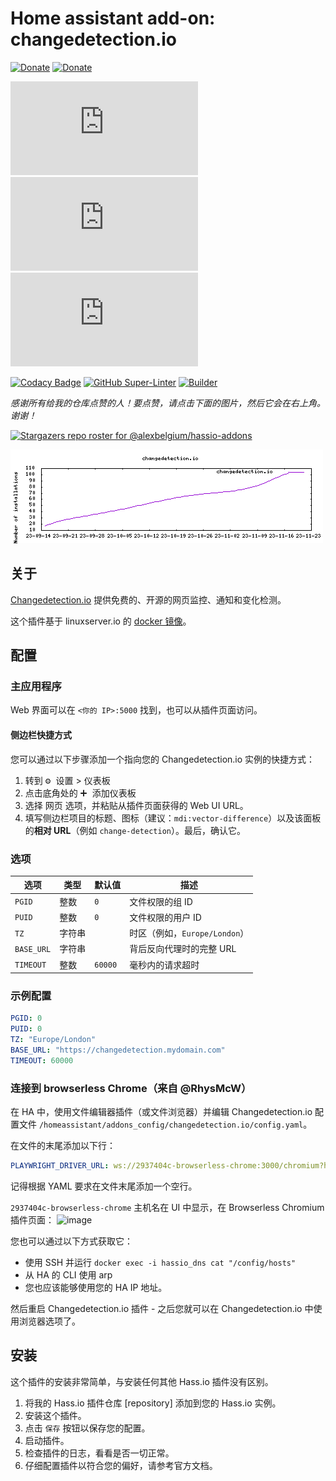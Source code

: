 # Home assistant add-on: changedetection.io

[![Donate][donation-badge]](https://www.buymeacoffee.com/alexbelgium)
[![Donate][paypal-badge]](https://www.paypal.com/donate/?hosted_button_id=DZFULJZTP3UQA)

![Version](https://img.shields.io/badge/dynamic/json?label=版本&query=%24.version&url=https%3A%2F%2Fraw.githubusercontent.com%2Falexbelgium%2Fhassio-addons%2Fmaster%2Fchangedetection.io%2Fconfig.json)
![Ingress](https://img.shields.io/badge/dynamic/json?label=入站&query=%24.ingress&url=https%3A%2F%2Fraw.githubusercontent.com%2Falexbelgium%2Fhassio-addons%2Fmaster%2Fchangedetection.io%2Fconfig.json)
![Arch](https://img.shields.io/badge/dynamic/json?color=success&label=架构&query=%24.arch&url=https%3A%2F%2Fraw.githubusercontent.com%2Falexbelgium%2Fhassio-addons%2Fmaster%2Fchangedetection.io%2Fconfig.json)

[![Codacy Badge](https://app.codacy.com/project/badge/Grade/9c6cf10bdbba45ecb202d7f579b5be0e)](https://www.codacy.com/gh/alexbelgium/hassio-addons/dashboard?utm_source=github.com&utm_medium=referral&utm_content=alexbelgium/hassio-addons&utm_campaign=Badge_Grade)
[![GitHub Super-Linter](https://img.shields.io/github/actions/workflow/status/alexbelgium/hassio-addons/weekly-supelinter.yaml?label=代码检查)](https://github.com/alexbelgium/hassio-addons/actions/workflows/weekly-supelinter.yaml)
[![Builder](https://img.shields.io/github/actions/workflow/status/alexbelgium/hassio-addons/onpush_builder.yaml?label=构建器)](https://github.com/alexbelgium/hassio-addons/actions/workflows/onpush_builder.yaml)

[donation-badge]: https://img.shields.io/badge/Buy%20me%20a%20coffee%20(no%20paypal)-%23d32f2f?logo=buy-me-a-coffee&style=flat&logoColor=white
[paypal-badge]: https://img.shields.io/badge/Buy%20me%20a%20coffee%20with%20Paypal-0070BA?logo=paypal&style=flat&logoColor=white

_感谢所有给我的仓库点赞的人！要点赞，请点击下面的图片，然后它会在右上角。谢谢！_

[![Stargazers repo roster for @alexbelgium/hassio-addons](https://reporoster.com/stars/alexbelgium/hassio-addons)](https://github.com/alexbelgium/hassio-addons/stargazers)

![下载趋势](https://raw.githubusercontent.com/alexbelgium/hassio-addons/master/changedetection.io/stats.png)

## 关于

[Changedetection.io](https://github.com/dgtlmoon/changedetection.io) 提供免费的、开源的网页监控、通知和变化检测。

这个插件基于 linuxserver.io 的 [docker 镜像](https://github.com/linuxserver/docker-changedetection.io)。

## 配置

### 主应用程序

Web 界面可以在 `<你的 IP>:5000` 找到，也可以从插件页面访问。

#### 侧边栏快捷方式

您可以通过以下步骤添加一个指向您的 Changedetection.io 实例的快捷方式：
1. 转到 <kbd>⚙ 设置</kbd> > <kbd>仪表板</kbd>
2. 点击底角处的 <kbd>➕ 添加仪表板</kbd>
3. 选择 <kbd>网页</kbd> 选项，并粘贴从插件页面获得的 Web UI URL。
4. 填写侧边栏项目的标题、图标（建议：`mdi:vector-difference`）以及该面板的**相对 URL**（例如 `change-detection`）。最后，确认它。

### 选项

| 选项 | 类型 | 默认值 | 描述 |
|------|------|--------|------|
| `PGID` | 整数 | `0` | 文件权限的组 ID |
| `PUID` | 整数 | `0` | 文件权限的用户 ID |
| `TZ` | 字符串 | | 时区（例如，`Europe/London`） |
| `BASE_URL` | 字符串 | | 背后反向代理时的完整 URL |
| `TIMEOUT` | 整数 | `60000` | 毫秒内的请求超时 |

### 示例配置

```yaml
PGID: 0
PUID: 0
TZ: "Europe/London"
BASE_URL: "https://changedetection.mydomain.com"
TIMEOUT: 60000
```

### 连接到 browserless Chrome（来自 @RhysMcW）

在 HA 中，使用文件编辑器插件（或文件浏览器）并编辑 Changedetection.io 配置文件 `/homeassistant/addons_config/changedetection.io/config.yaml`。

在文件的末尾添加以下行：
```yaml
PLAYWRIGHT_DRIVER_URL: ws://2937404c-browserless-chrome:3000/chromium?headless=true&blockAds=true&stealth=true
```

记得根据 YAML 要求在文件末尾添加一个空行。

`2937404c-browserless-chrome` 主机名在 UI 中显示，在 Browserless Chromium 插件页面：
![image](https://github.com/user-attachments/assets/a63514f6-027a-4361-a33f-0d8f87461279)

您也可以通过以下方式获取它：
* 使用 SSH 并运行 `docker exec -i hassio_dns cat "/config/hosts"`
* 从 HA 的 CLI 使用 arp
* 您也应该能够使用您的 HA IP 地址。

然后重启 Changedetection.io 插件 - 之后您就可以在 Changedetection.io 中使用浏览器选项了。

## 安装

这个插件的安装非常简单，与安装任何其他 Hass.io 插件没有区别。

1. 将我的 Hass.io 插件仓库 [repository] 添加到您的 Hass.io 实例。
1. 安装这个插件。
1. 点击 `保存` 按钮以保存您的配置。
1. 启动插件。
1. 检查插件的日志，看看是否一切正常。
1. 仔细配置插件以符合您的偏好，请参考官方文档。